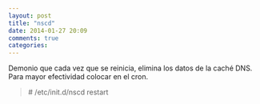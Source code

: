 ```yaml
---
layout: post
title: "nscd"
date: 2014-01-27 20:09
comments: true
categories: 
---
```

Demonio que cada vez que se reinicia, elimina los datos de la caché DNS. Para mayor efectividad colocar en el cron.

>\# /etc/init.d/nscd restart

